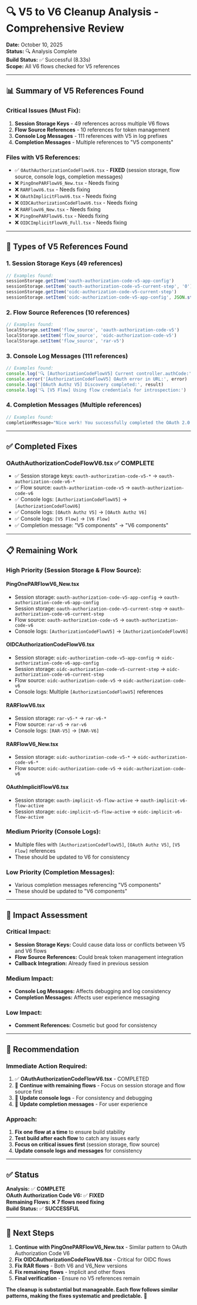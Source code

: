 # 🔍 V5 to V6 Cleanup Analysis - Comprehensive Review

**Date:** October 10, 2025  
**Status:** 🔍 Analysis Complete  
**Build Status:** ✅ Successful (8.33s)  
**Scope:** All V6 flows checked for V5 references

---

## 📊 **Summary of V5 References Found**

### **Critical Issues (Must Fix):**
1. **Session Storage Keys** - 49 references across multiple V6 flows
2. **Flow Source References** - 10 references for token management
3. **Console Log Messages** - 111 references with V5 in log prefixes
4. **Completion Messages** - Multiple references to "V5 components"

### **Files with V5 References:**
- ✅ `OAuthAuthorizationCodeFlowV6.tsx` - **FIXED** (session storage, flow source, console logs, completion messages)
- ❌ `PingOnePARFlowV6_New.tsx` - Needs fixing
- ❌ `RARFlowV6.tsx` - Needs fixing  
- ❌ `OAuthImplicitFlowV6.tsx` - Needs fixing
- ❌ `OIDCAuthorizationCodeFlowV6.tsx` - Needs fixing
- ❌ `RARFlowV6_New.tsx` - Needs fixing
- ❌ `PingOnePARFlowV6.tsx` - Needs fixing
- ❌ `OIDCImplicitFlowV6_Full.tsx` - Needs fixing

---

## 🔧 **Types of V5 References Found**

### **1. Session Storage Keys (49 references)**
```typescript
// Examples found:
sessionStorage.getItem('oauth-authorization-code-v5-app-config')
sessionStorage.setItem('oauth-authorization-code-v5-current-step', '0')
sessionStorage.getItem('oidc-authorization-code-v5-current-step')
sessionStorage.setItem('oidc-authorization-code-v5-app-config', JSON.stringify(config))
```

### **2. Flow Source References (10 references)**
```typescript
// Examples found:
localStorage.setItem('flow_source', 'oauth-authorization-code-v5')
localStorage.setItem('flow_source', 'oidc-authorization-code-v5')
localStorage.setItem('flow_source', 'rar-v5')
```

### **3. Console Log Messages (111 references)**
```typescript
// Examples found:
console.log('🔍 [AuthorizationCodeFlowV5] Current controller.authCode:')
console.error('[AuthorizationCodeFlowV5] OAuth error in URL:', error)
console.log('[OAuth Authz V5] Discovery completed:', result)
console.log('🔍 [V5 Flow] Using flow credentials for introspection:')
```

### **4. Completion Messages (Multiple references)**
```typescript
// Examples found:
completionMessage="Nice work! You successfully completed the OAuth 2.0 Authorization Code Flow with PKCE using reusable V5 components."
```

---

## ✅ **Completed Fixes**

### **OAuthAuthorizationCodeFlowV6.tsx** ✅ **COMPLETE**
- ✅ Session storage keys: `oauth-authorization-code-v5-*` → `oauth-authorization-code-v6-*`
- ✅ Flow source: `oauth-authorization-code-v5` → `oauth-authorization-code-v6`
- ✅ Console logs: `[AuthorizationCodeFlowV5]` → `[AuthorizationCodeFlowV6]`
- ✅ Console logs: `[OAuth Authz V5]` → `[OAuth Authz V6]`
- ✅ Console logs: `[V5 Flow]` → `[V6 Flow]`
- ✅ Completion message: "V5 components" → "V6 components"

---

## 📋 **Remaining Work**

### **High Priority (Session Storage & Flow Source):**

#### **PingOnePARFlowV6_New.tsx**
- Session storage: `oauth-authorization-code-v5-app-config` → `oauth-authorization-code-v6-app-config`
- Session storage: `oauth-authorization-code-v5-current-step` → `oauth-authorization-code-v6-current-step`
- Flow source: `oauth-authorization-code-v5` → `oauth-authorization-code-v6`
- Console logs: `[AuthorizationCodeFlowV5]` → `[AuthorizationCodeFlowV6]`

#### **OIDCAuthorizationCodeFlowV6.tsx**
- Session storage: `oidc-authorization-code-v5-app-config` → `oidc-authorization-code-v6-app-config`
- Session storage: `oidc-authorization-code-v5-current-step` → `oidc-authorization-code-v6-current-step`
- Flow source: `oidc-authorization-code-v5` → `oidc-authorization-code-v6`
- Console logs: Multiple `[AuthorizationCodeFlowV5]` references

#### **RARFlowV6.tsx**
- Session storage: `rar-v5-*` → `rar-v6-*`
- Flow source: `rar-v5` → `rar-v6`
- Console logs: `[RAR-V5]` → `[RAR-V6]`

#### **RARFlowV6_New.tsx**
- Session storage: `oidc-authorization-code-v5-*` → `oidc-authorization-code-v6-*`
- Flow source: `oidc-authorization-code-v5` → `oidc-authorization-code-v6`

#### **OAuthImplicitFlowV6.tsx**
- Session storage: `oauth-implicit-v5-flow-active` → `oauth-implicit-v6-flow-active`
- Session storage: `oidc-implicit-v5-flow-active` → `oidc-implicit-v6-flow-active`

### **Medium Priority (Console Logs):**
- Multiple files with `[AuthorizationCodeFlowV5]`, `[OAuth Authz V5]`, `[V5 Flow]` references
- These should be updated to V6 for consistency

### **Low Priority (Completion Messages):**
- Various completion messages referencing "V5 components"
- These should be updated to "V6 components"

---

## 🎯 **Impact Assessment**

### **Critical Impact:**
- **Session Storage Keys:** Could cause data loss or conflicts between V5 and V6 flows
- **Flow Source References:** Could break token management integration
- **Callback Integration:** Already fixed in previous session

### **Medium Impact:**
- **Console Log Messages:** Affects debugging and log consistency
- **Completion Messages:** Affects user experience messaging

### **Low Impact:**
- **Comment References:** Cosmetic but good for consistency

---

## 📝 **Recommendation**

### **Immediate Action Required:**
1. ✅ **OAuthAuthorizationCodeFlowV6.tsx** - COMPLETED
2. 🔄 **Continue with remaining flows** - Focus on session storage and flow source first
3. 🔄 **Update console logs** - For consistency and debugging
4. 🔄 **Update completion messages** - For user experience

### **Approach:**
1. **Fix one flow at a time** to ensure build stability
2. **Test build after each flow** to catch any issues early
3. **Focus on critical issues first** (session storage, flow source)
4. **Update console logs and messages** for consistency

---

## ✅ **Status**

**Analysis:** ✅ **COMPLETE**  
**OAuth Authorization Code V6:** ✅ **FIXED**  
**Remaining Flows:** ❌ **7 flows need fixing**  
**Build Status:** ✅ **SUCCESSFUL**

---

## 🚀 **Next Steps**

1. **Continue with PingOnePARFlowV6_New.tsx** - Similar pattern to OAuth Authorization Code V6
2. **Fix OIDCAuthorizationCodeFlowV6.tsx** - Critical for OIDC flows
3. **Fix RAR flows** - Both V6 and V6_New versions
4. **Fix remaining flows** - Implicit and other flows
5. **Final verification** - Ensure no V5 references remain

**The cleanup is substantial but manageable. Each flow follows similar patterns, making the fixes systematic and predictable.** 🎯
